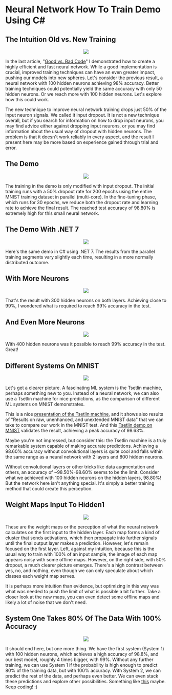 
# Neural Network How To Train Demo Using C#

## The Intuition Old vs. New Training
<p align="center">
  <img src="https://github.com/grensen/how_to_train/blob/main/figures/old_vs_new_training.png?raw=true">
</p>

In the last article, "[Good vs. Bad Code](https://github.com/grensen/good_vs_bad_code)" I demonstrated how to create a highly efficient and fast neural network. While a good implementation is crucial, improved training techniques can have an even greater impact, pushing our models into new spheres. Let's consider the previous result, a neural network with 100 hidden neurons achieving 98% accuracy. Better training techniques could potentially yield the same accuracy with only 50 hidden neurons. Or we reach more with 100 hidden neurons. Let's explore how this could work.

The new technique to improve neural network training drops just 50% of the input neuron signals. We called it input dropout. It is not a new technique overall, but if you search for information on how to drop input neurons, you may find advice either against dropping input neurons, or you may find information about the usual way of dropout with hidden neurons. The problem is that it doesn't work reliably in every aspect, and the result I present here may be more based on experience gained through trial and error. 

## The Demo
<p align="center">
  <img src="https://github.com/grensen/how_to_train/blob/main/figures/how_to_train_demo.png?raw=true">
</p>

The training in the demo is only modified with input dropout. The initial training runs with a 50% dropout rate for 200 epochs using the entire MNIST training dataset in parallel (multi-core). In the fine-tuning phase, which runs for 30 epochs, we reduce both the dropout rate and learning rate to achieve the final result. The reached test accuracy of 98.80% is extremely high for this small neural network.

## The Demo With .NET 7
<p align="center">
  <img src="https://github.com/grensen/how_to_train/blob/main/figures/how_to_train_demo_dotnet7.png?raw=true">
</p>

Here's the same demo in C# using .NET 7. The results from the parallel training segments vary slightly each time, resulting in a more normally distributed outcome.

## With More Neurons
<p align="center">
  <img src="https://github.com/grensen/how_to_train/blob/main/figures/how_to_train_higher.png?raw=true">
</p>

That's the result with 300 hidden neurons on both layers. Achieving close to 99%, I wondered what is required to reach 99% accuracy in the test.

## And Even More Neurons
<p align="center">
  <img src="https://github.com/grensen/how_to_train/blob/main/figures/how_to_train_highest.png?raw=true">
</p>

With 400 hidden neurons was it possible to reach 99% accuracy in the test. Great!

## Different Systems On MNIST
<p align="center">
  <img src="https://github.com/grensen/how_to_train/blob/main/figures/mnist_bench.png?raw=true">
</p>

Let's get a clearer picture. A fascinating ML system is the Tsetlin machine, perhaps something new to you. Instead of a neural network, we can also use a Tsetlin machine for nice predictions, as the comparison of different ML systems on MNIST demonstrates.

This is a nice [presentation of the Tsetlin machine](https://www.regjeringen.no/contentassets/7e8fd99613f04fe983e790607b7d0f40/01-granmo.pdf), and it shows also results of "Results on raw, unenhanced, and
unextended MNIST data" that we can take to compare our work in the MNIST test. And this [Tsetlin demo on MNIST](https://github.com/adrianphoulady/weighted-tsetlin-machine-cpp) validates the result, achieving a peak accuracy of 98.63%.

Maybe you're not impressed, but consider this: the Tsetlin machine is a truly remarkable system capable of making accurate predictions. Achieving a 98.60% accuracy without convolutional layers is quite cool and falls within the same range as a neural network with 2 layers and 800 hidden neurons. 

Without convolutional layers or other tricks like data augmentation and others, an accuracy of ~98.50%-98.60% seems to be the limit. Consider what we achieved with 100 hidden neurons on the hidden layers, 98.80%! But the network here isn't anything special. It's simply a better training method that could create this perception. 

## Weight Maps Input To Hidden1 
<p align="center">
  <img src="https://github.com/grensen/how_to_train/blob/main/figures/old_vs_new_weightmaps.png?raw=true">
</p>

These are the weight maps or the perception of what the neural network calculates on the first input to the hidden layer. Each map forms a kind of cluster that sends activations, which then propagate into further signals until the final output layer makes a prediction. However, let's remain focused on the first layer. Left, against my intuition, because this is the usual way to train with 100% of an input sample, the image of each map appears noisy with some offline maps. However, on the right side, with 50% dropout, a much clearer picture emerges. There's a high contrast between yes, no, and nothing, even though we can only speculate about which classes each weight map serves. 

It is perhaps more intuition than evidence, but optimizing in this way was what was needed to push the limit of what is possible a bit further. Take a closer look at the new maps, you can even detect some offline maps and likely a lot of noise that we don't need.

## System One Takes 80% Of The Data With 100% Accuracy
<p align="center">
  <img src="https://github.com/grensen/how_to_train/blob/main/figures/system1.png?raw=true">
</p>

It should end here, but one more thing. We have the first system (System 1) with 100 hidden neurons, which achieves a high accuracy of 98.8%, and our best model, roughly 4 times bigger, with 99%. Without any further training, we can use System 1 if the probability is high enough to predict 80% of the training data, but with 100% accuracy. With System 2, we can predict the rest of the data, and perhaps even better. We can even stack these predictions and explore other possibilities. Something like [this](https://github.com/grensen/ML-Art/raw/master/2022/reassessment_network.png) maybe. Keep coding! :)
